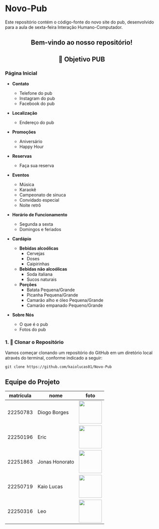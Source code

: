 # Novo-Pub
Este repositório contém o código-fonte do novo site do pub, desenvolvido para a aula de sexta-feira Interação Humano-Computador.


<div align="center">
  <h2>Bem-vindo ao nosso repositório! </h2>
</div> 

<div align="center">
  <h2>🎯 Objetivo PUB</h2>
</div> 

### Página Inicial

- **Contato**
  - Telefone do pub
  - Instagram do pub
  - Facebook do pub

- **Localização**
  - Endereço do pub

- **Promoções**
  - Aniversário
  - Happy Hour

- **Reservas**
  - Faça sua reserva

- **Eventos**
  - Música
  - Karaokê
  - Campeonato de sinuca
  - Convidado especial
  - Noite retrô

- **Horário de Funcionamento**
  - Segunda a sexta
  - Domingos e feriados

- **Cardápio**
  - **Bebidas alcoólicas**
    - Cervejas
    - Doses
    - Caipirinhas
  - **Bebidas não alcoólicas**
    - Soda italiana
    - Sucos naturais
  - **Porções**
    - Batata Pequena/Grande
    - Picanha Pequena/Grande
    - Camarão alho e óleo Pequena/Grande
    - Camarão empanado Pequeno/Grande

- **Sobre Nós**
  - O que é o pub
  - Fotos do pub



### 1. 📍 Clonar o Repositório
Vamos começar clonando um repositório do GitHub em um diretório local através do terminal, conforme indicado a seguir:
```
git clone https://github.com/kaiolucas01/Novo-Pub
```


## Equipe do Projeto

| matrícula | nome | foto |
| -------- | -------- | -------- |
| 22250783 | Diogo Borges |<img src="https://github.com/digogsxd.png" height="75" width="75"> |
| 22250196 | Eric | <img src="https://github.com/Ericoreto.png" height="75" width="75"> |
| 22251863 | Jonas Honorato | <img src="https://github.com/JonasMelo21.png" height="75" width="75"> |
| 22250719 | Kaio Lucas | <img src="https://github.com/kaiolucas01.png" height="75" width="75"> |
| 22250316 | Leo | <img src="https://github.com/Leocb3.png" height="75" width="75"> |
